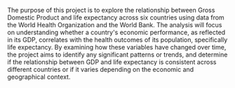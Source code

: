 The purpose of this project is to explore the relationship between Gross Domestic Product and life expectancy across six countries using data from the World Health Organization and the World Bank. The analysis will focus on understanding whether a country's economic performance, as reflected in its GDP, correlates with the health outcomes of its population, specifically life expectancy. By examining how these variables have changed over time, the project aims to identify any significant patterns or trends, and determine if the relationship between GDP and life expectancy is consistent across different countries or if it varies depending on the economic and geographical context. 
